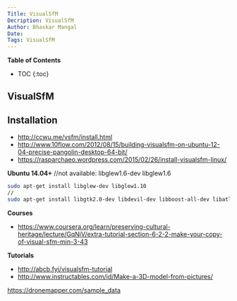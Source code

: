 ```yaml
---
Title: VisualSfM
Decription: VisualSfM
Author: Bhaskar Mangal
Date:
Tags: VisualSfM
---
```


**Table of Contents**
* TOC
{:toc}


## VisualSfM

## Installation
* http://ccwu.me/vsfm/install.html
* http://www.10flow.com/2012/08/15/building-visualsfm-on-ubuntu-12-04-precise-pangolin-desktop-64-bit/
* https://rasparchaeo.wordpress.com/2015/02/26/install-visualsfm-linux/

**Ubuntu 14.04+**
//not available: libglew1.6-dev libglew1.6

```bash
sudo apt-get install libglew-dev libglew1.10
//
sudo apt-get install libgtk2.0-dev libdevil-dev libboost-all-dev libatlas-cpp-0.6-dev libatlas-dev imagemagick libatlas3gf-base libcminpack-dev libgfortran3 libmetis-edf-dev libparmetis-dev freeglut3-dev libgsl0-dev
```

**Courses**
* https://www.coursera.org/learn/preserving-cultural-heritage/lecture/GqNiV/extra-tutorial-section-6-2-2-make-your-copy-of-visual-sfm-min-3-43


**Tutorials**
* http://abcb.fyi/visualsfm-tutorial
* http://www.instructables.com/id/Make-a-3D-model-from-pictures/

https://dronemapper.com/sample_data

